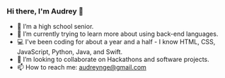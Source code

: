 ### Hi there, I'm Audrey 👋

- 🔭 I’m a high school senior.
- 🌱 I’m currently trying to learn more about using back-end languages.
- 💻 I've been coding for about a year and a half - I know HTML, CSS, JavaScript, Python, Java, and Swift.
- 👯 I’m looking to collaborate on Hackathons and software projects.
- 📫 How to reach me: audreynge@gmail.com

